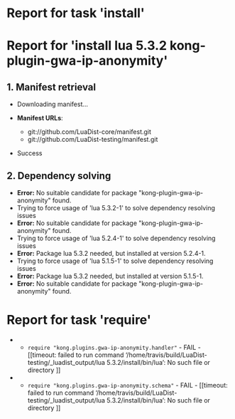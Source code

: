 # Report for task 'install'

# Report for 'install lua 5.3.2 kong-plugin-gwa-ip-anonymity'


## 1. Manifest retrieval

- Downloading manifest...

- **Manifest URLs**:
    - git://github.com/LuaDist-core/manifest.git
    - git://github.com/LuaDist-testing/manifest.git
- Success

## 2. Dependency solving

- **Error:** No suitable candidate for package "kong-plugin-gwa-ip-anonymity" found.
- Trying to force usage of 'lua 5.3.2-1' to solve dependency resolving issues
- **Error:** No suitable candidate for package "kong-plugin-gwa-ip-anonymity" found.
- Trying to force usage of 'lua 5.2.4-1' to solve dependency resolving issues
- **Error:** Package lua 5.3.2 needed, but installed at version 5.2.4-1.
- Trying to force usage of 'lua 5.1.5-1' to solve dependency resolving issues
- **Error:** Package lua 5.3.2 needed, but installed at version 5.1.5-1.
- **Error:** No suitable candidate for package "kong-plugin-gwa-ip-anonymity" found.

# Report for task 'require'

 -  - `require "kong.plugins.gwa-ip-anonymity.handler"` - FAIL - [[timeout: failed to run command ‘/home/travis/build/LuaDist-testing/_luadist_output/lua 5.3.2/install/bin/lua’: No such file or directory
]]
 -  - `require "kong.plugins.gwa-ip-anonymity.schema"` - FAIL - [[timeout: failed to run command ‘/home/travis/build/LuaDist-testing/_luadist_output/lua 5.3.2/install/bin/lua’: No such file or directory
]]

